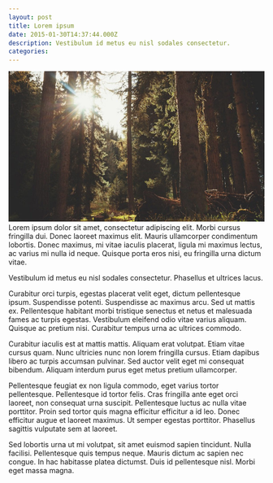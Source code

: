 ```yaml
---
layout: post
title: Lorem ipsum
date: 2015-01-30T14:37:44.000Z
description: Vestibulum id metus eu nisl sodales consectetur.
categories:
---
```

<img src="/images/fulls/02.jpg" class="fit image">
Lorem ipsum dolor sit amet, consectetur adipiscing elit. Morbi cursus fringilla dui. Donec laoreet maximus elit. Mauris ullamcorper condimentum lobortis. Donec maximus, mi vitae iaculis placerat, ligula mi maximus lectus, ac varius mi nulla id neque. Quisque porta eros nisi, eu fringilla urna dictum vitae.

Vestibulum id metus eu nisl sodales consectetur. Phasellus et ultrices lacus.

Curabitur orci turpis, egestas placerat velit eget, dictum pellentesque ipsum. Suspendisse potenti. Suspendisse ac maximus arcu. Sed ut mattis ex. Pellentesque habitant morbi tristique senectus et netus et malesuada fames ac turpis egestas. Vestibulum eleifend odio vitae varius aliquam. Quisque ac pretium nisi. Curabitur tempus urna ac ultrices commodo.

Curabitur iaculis est at mattis mattis. Aliquam erat volutpat. Etiam vitae cursus quam. Nunc ultricies nunc non lorem fringilla cursus. Etiam dapibus libero ac turpis accumsan pulvinar. Sed auctor velit eget mi consequat bibendum. Aliquam interdum purus eget metus pretium ullamcorper.

Pellentesque feugiat ex non ligula commodo, eget varius tortor pellentesque. Pellentesque id tortor felis. Cras fringilla ante eget orci laoreet, non consequat urna suscipit. Pellentesque luctus ac nulla vitae porttitor. Proin sed tortor quis magna efficitur efficitur a id leo. Donec efficitur augue et laoreet maximus. Ut semper egestas porttitor. Phasellus sagittis vulputate sem at laoreet.

Sed lobortis urna ut mi volutpat, sit amet euismod sapien tincidunt. Nulla facilisi. Pellentesque quis tempus neque. Mauris dictum ac sapien nec congue. In hac habitasse platea dictumst. Duis id pellentesque nisl. Morbi eget massa magna.
